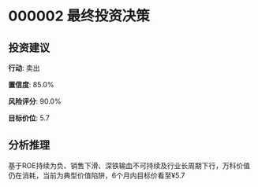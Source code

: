 # 000002 最终投资决策

## 投资建议

**行动**: 卖出

**置信度**: 85.0%

**风险评分**: 90.0%

**目标价位**: 5.7

## 分析推理

基于ROE持续为负、销售下滑、深铁输血不可持续及行业长周期下行，万科价值仍在消耗，当前为典型价值陷阱，6个月内目标价看至¥5.7


